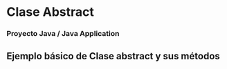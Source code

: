 # Clase Abstract

### Proyecto Java / Java Application

## Ejemplo básico de Clase abstract y sus métodos 
